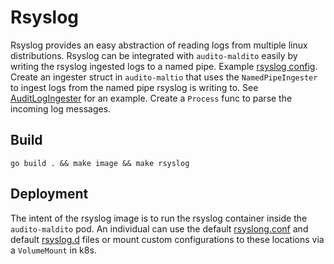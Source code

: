 # Rsyslog
Rsyslog provides an easy abstraction of reading logs from multiple linux distributions. Rsyslog can be integrated with `audito-maldito` easily by writing the rsyslog ingested logs to a named pipe. Example [rsyslog config](config/rsyslog.conf). Create an ingester struct in `audito-maltio` that uses the `NamedPipeIngester` to ingest logs from the named pipe rsyslog is writing to. See [AuditLogIngester](../ingesters/auditlog/auditlogingester.go) for an example. Create a `Process` func to parse the incoming log messages.



## Build
```
go build . && make image && make rsyslog
```

## Deployment
The intent of the rsyslog image is to run the rsyslog container inside the `audito-maldito` pod. An individual can use the default [rsyslong.conf](config/rsyslog.conf) and default [rsyslog.d](./config/rsyslog.d/) files or mount custom configurations to these locations via a `VolumeMount` in k8s.